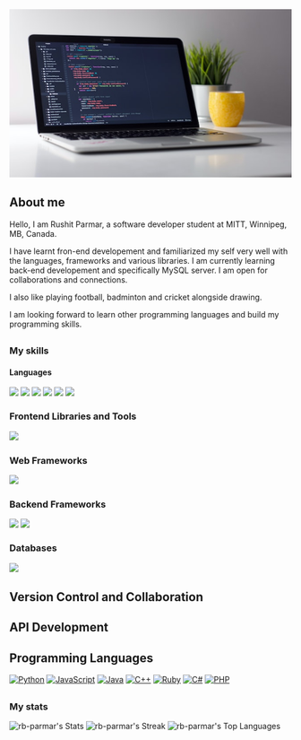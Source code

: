 <div align="center">
<img src="/image/laptop.jpg" style=" width:600px ; height:300px">
</div>


## About me

Hello, I am Rushit Parmar, a software developer student at MITT, Winnipeg, MB, Canada.

I have learnt fron-end developement and familiarized my self very well with the languages, frameworks and various libraries.
I am currently learning back-end developement and specifically MySQL server.
I am open for collaborations and connections.

I also like playing football, badminton and cricket alongside drawing.

I am looking forward to learn other programming languages and build my programming skills. 

##

### My skills



#### Languages
![](https://img.shields.io/badge/web-html5-informational?style=for-the-badge&logo=html5&logoColor=white&color=00aaff)
![](https://img.shields.io/badge/web-css-informational?style=for-the-badge&logo=css3&logoColor=white&color=00aaff)
![](https://img.shields.io/badge/code-javascript-informational?style=for-the-badge&logo=javascript&logoColor=white&color=00aaff)
![](https://img.shields.io/badge/code-csharp-informational?style=for-the-badge&logo=csharp&logoColor=white&color=00aaff)
![](https://img.shields.io/badge/code-markdown-informational?style=for-the-badge&logo=markdown&logoColor=white&color=00aaff)
![](https://img.shields.io/badge/code-gitbash-informational?style=for-the-badge&logo=gitbash&logoColor=white&color=00aaff)

### Frontend Libraries and Tools
![](https://img.shields.io/badge/code-react-informational?style=for-the-badge&logo=react&logoColor=white&color=00aaff)

### Web Frameworks
![](https://img.shields.io/badge/code-ASp.NET_Core-informational?style=for-the-badge&logo=react&logoColor=white&color=00aaff)


### Backend Frameworks
![](https://img.shields.io/badge/code-node.js-informational?style=for-the-badge&logo=node.js&logoColor=white&color=00aaff)
![](https://img.shields.io/badge/code-ASP.NET-informational?style=for-the-badge&logo=node.js&logoColor=white&color=00aaff)


### Databases
![](https://img.shields.io/badge/DB-mysql-informational?style=for-the-badge&logo=mysql&logoColor=white&color=00aaff)

## Version Control and Collaboration

## API Development



## Programming Languages
[![Python](https://img.shields.io/badge/-Python-blue)]()
[![JavaScript](https://img.shields.io/badge/-JavaScript-yellow)]()
[![Java](https://img.shields.io/badge/-Java-orange)]()
[![C++](https://img.shields.io/badge/-C%2B%2B-green)]()
[![Ruby](https://img.shields.io/badge/-Ruby-red)]()
[![C#](https://img.shields.io/badge/-C%23-purple)]()
[![PHP](https://img.shields.io/badge/-PHP-777BB4)]()




##

### My stats
![rb-parmar's Stats](https://github-readme-stats.vercel.app/api?username=rb-parmar&theme=vue-dark&show_icons=true&hide_border=true&count_private=true)
![rb-parmar's Streak](https://github-readme-streak-stats.herokuapp.com/?user=rb-parmar&theme=vue-dark&hide_border=true)
![rb-parmar's Top Languages](https://github-readme-stats.vercel.app/api/top-langs/?username=rb-parmar&theme=vue-dark&show_icons=true&hide_border=true&layout=compact)
